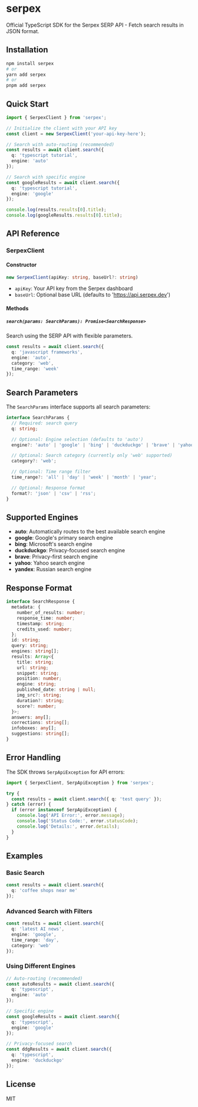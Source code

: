 # serpex

Official TypeScript SDK for the Serpex SERP API - Fetch search results in JSON format.

## Installation

```bash
npm install serpex
# or
yarn add serpex
# or
pnpm add serpex
```

## Quick Start

```typescript
import { SerpexClient } from 'serpex';

// Initialize the client with your API key
const client = new SerpexClient('your-api-key-here');

// Search with auto-routing (recommended)
const results = await client.search({
  q: 'typescript tutorial',
  engine: 'auto'
});

// Search with specific engine
const googleResults = await client.search({
  q: 'typescript tutorial',
  engine: 'google'
});

console.log(results.results[0].title);
console.log(googleResults.results[0].title);
```

## API Reference

### SerpexClient

#### Constructor

```typescript
new SerpexClient(apiKey: string, baseUrl?: string)
```

- `apiKey`: Your API key from the Serpex dashboard
- `baseUrl`: Optional base URL (defaults to 'https://api.serpex.dev')

#### Methods

##### `search(params: SearchParams): Promise<SearchResponse>`

Search using the SERP API with flexible parameters.

```typescript
const results = await client.search({
  q: 'javascript frameworks',
  engine: 'auto',
  category: 'web',
  time_range: 'week'
});
```

## Search Parameters

The `SearchParams` interface supports all search parameters:

```typescript
interface SearchParams {
  // Required: search query
  q: string;

  // Optional: Engine selection (defaults to 'auto')
  engine?: 'auto' | 'google' | 'bing' | 'duckduckgo' | 'brave' | 'yahoo' | 'yandex';

  // Optional: Search category (currently only 'web' supported)
  category?: 'web';

  // Optional: Time range filter
  time_range?: 'all' | 'day' | 'week' | 'month' | 'year';

  // Optional: Response format
  format?: 'json' | 'csv' | 'rss';
}
```

## Supported Engines

- **auto**: Automatically routes to the best available search engine
- **google**: Google's primary search engine
- **bing**: Microsoft's search engine
- **duckduckgo**: Privacy-focused search engine
- **brave**: Privacy-first search engine
- **yahoo**: Yahoo search engine
- **yandex**: Russian search engine

## Response Format

```typescript
interface SearchResponse {
  metadata: {
    number_of_results: number;
    response_time: number;
    timestamp: string;
    credits_used: number;
  };
  id: string;
  query: string;
  engines: string[];
  results: Array<{
    title: string;
    url: string;
    snippet: string;
    position: number;
    engine: string;
    published_date: string | null;
    img_src?: string;
    duration?: string;
    score?: number;
  }>;
  answers: any[];
  corrections: string[];
  infoboxes: any[];
  suggestions: string[];
}
```

## Error Handling

The SDK throws `SerpApiException` for API errors:

```typescript
import { SerpexClient, SerpApiException } from 'serpex';

try {
  const results = await client.search({ q: 'test query' });
} catch (error) {
  if (error instanceof SerpApiException) {
    console.log('API Error:', error.message);
    console.log('Status Code:', error.statusCode);
    console.log('Details:', error.details);
  }
}
```

## Examples

### Basic Search
```typescript
const results = await client.search({
  q: 'coffee shops near me'
});
```

### Advanced Search with Filters
```typescript
const results = await client.search({
  q: 'latest AI news',
  engine: 'google',
  time_range: 'day',
  category: 'web'
});
```

### Using Different Engines
```typescript
// Auto-routing (recommended)
const autoResults = await client.search({
  q: 'typescript',
  engine: 'auto'
});

// Specific engine
const googleResults = await client.search({
  q: 'typescript',
  engine: 'google'
});

// Privacy-focused search
const ddgResults = await client.search({
  q: 'typescript',
  engine: 'duckduckgo'
});
```

## License

MIT